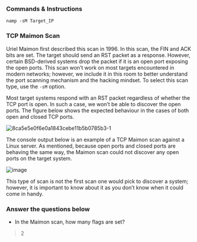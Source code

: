 ### Commands & Instructions

	namp -sM Target_IP

### TCP Maimon Scan 

Uriel Maimon first described this scan in 1996. In this scan, the FIN and ACK bits are set. The target should send an RST packet as a response. However, certain BSD-derived systems drop the packet if it is an open port exposing the open ports. This scan won’t work on most targets encountered in modern networks; however, we include it in this room to better understand the port scanning mechanism and the hacking mindset. To select this scan type, use the `-sM` option.

Most target systems respond with an RST packet regardless of whether the TCP port is open. In such a case, we won’t be able to discover the open ports. The figure below shows the expected behaviour in the cases of both open and closed TCP ports.

![8ca5e5e0f6e0a1843cebe11b5b0785b3-1](https://github.com/Taukir1515/Nmap/assets/65533124/1899b64f-d73e-430d-99f8-c01d27e5cbf2)



The console output below is an example of a TCP Maimon scan against a Linux server. As mentioned, because open ports and closed ports are behaving the same way, the Maimon scan could not discover any open ports on the target system.


![image](https://github.com/Taukir1515/Nmap/assets/65533124/b4676db9-c86e-4d1c-927f-4aa4e16eab7f)


This type of scan is not the first scan one would pick to discover a system; however, it is important to know about it as you don’t know when it could come in handy.

### Answer the questions below

- In the Maimon scan, how many flags are set?
> 2
